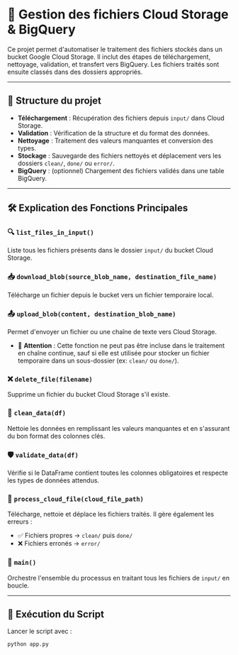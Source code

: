 # 📘 Gestion des fichiers Cloud Storage & BigQuery

Ce projet permet d'automatiser le traitement des fichiers stockés dans un bucket Google Cloud Storage. Il inclut des étapes de téléchargement, nettoyage, validation, et transfert vers BigQuery. Les fichiers traités sont ensuite classés dans des dossiers appropriés.

---

## 📂 Structure du projet

- **Téléchargement** : Récupération des fichiers depuis `input/` dans Cloud Storage.
- **Validation** : Vérification de la structure et du format des données.
- **Nettoyage** : Traitement des valeurs manquantes et conversion des types.
- **Stockage** : Sauvegarde des fichiers nettoyés et déplacement vers les dossiers `clean/`, `done/` ou `error/`.
- **BigQuery** : (optionnel) Chargement des fichiers validés dans une table BigQuery.

---

## 🛠️ Explication des Fonctions Principales

### 🔍 `list_files_in_input()`
Liste tous les fichiers présents dans le dossier `input/` du bucket Cloud Storage.

### 📥 `download_blob(source_blob_name, destination_file_name)`
Télécharge un fichier depuis le bucket vers un fichier temporaire local.

### 📤 `upload_blob(content, destination_blob_name)`
Permet d'envoyer un fichier ou une chaîne de texte vers Cloud Storage.
- 📌 **Attention** : Cette fonction ne peut pas être incluse dans le traitement en chaîne continue, sauf si elle est utilisée pour stocker un fichier temporaire dans un sous-dossier (ex: `clean/` ou `done/`).

### ❌ `delete_file(filename)`
Supprime un fichier du bucket Cloud Storage s'il existe.

### 🧼 `clean_data(df)`
Nettoie les données en remplissant les valeurs manquantes et en s'assurant du bon format des colonnes clés.

### 🛡️ `validate_data(df)`
Vérifie si le DataFrame contient toutes les colonnes obligatoires et respecte les types de données attendus.

### 🔄 `process_cloud_file(cloud_file_path)`
Télécharge, nettoie et déplace les fichiers traités. Il gère également les erreurs :
- ✅ Fichiers propres -> `clean/` puis `done/`
- ❌ Fichiers erronés -> `error/`

### 🚀 `main()`
Orchestre l'ensemble du processus en traitant tous les fichiers de `input/` en boucle.

---

## 🔧 Exécution du Script

Lancer le script avec :
```sh
python app.py
